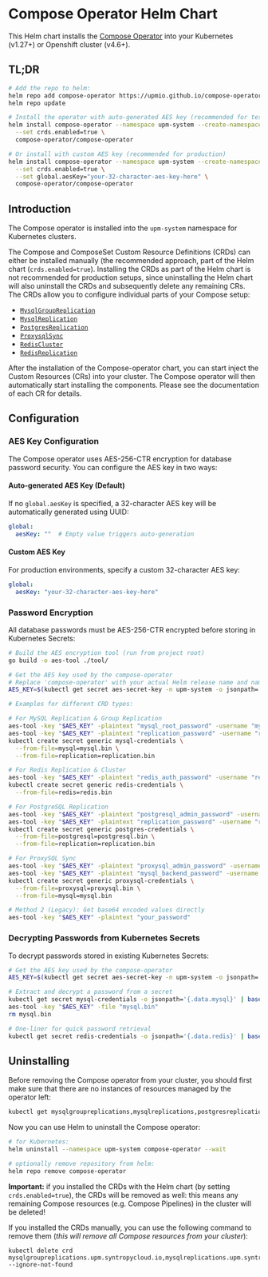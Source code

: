 # Compose Operator Helm Chart

This Helm chart installs the [Compose Operator](https://github.com/upmio/compose-operator) into your Kubernetes (v1.27+) or Openshift cluster (v4.6+).

## TL;DR


```sh
# Add the repo to helm:
helm repo add compose-operator https://upmio.github.io/compose-operator
helm repo update

# Install the operator with auto-generated AES key (recommended for testing)
helm install compose-operator --namespace upm-system --create-namespace \
  --set crds.enabled=true \
  compose-operator/compose-operator

# Or install with custom AES key (recommended for production)
helm install compose-operator --namespace upm-system --create-namespace \
  --set crds.enabled=true \
  --set global.aesKey="your-32-character-aes-key-here" \
  compose-operator/compose-operator
```

## Introduction

The Compose operator is installed into the `upm-system` namespace for Kubernetes clusters.

The Compose and ComposeSet Custom Resource Definitions (CRDs) can either be installed manually (the recommended approach, part of the Helm chart (`crds.enabled=true`).
Installing the CRDs as part of the Helm chart is not recommended for production setups, since uninstalling the Helm chart will also uninstall the CRDs and subsequently delete any remaining CRs.
The CRDs allow you to configure individual parts of your Compose setup:

* [`MysqlGroupReplication`](https://github.com/upmio/compose-operator/blob/main/docs/compose-operator-api.md#mysqlgroupreplication)
* [`MysqlReplication`](https://github.com/upmio/compose-operator/blob/main/docs/compose-operator-api.md#mysqlreplication)
* [`PostgresReplication`](https://github.com/upmio/compose-operator/blob/main/docs/compose-operator-api.md#postgresreplication)
* [`ProxysqlSync`](https://github.com/upmio/compose-operator/blob/main/docs/compose-operator-api.md#proxysqlsync)
* [`RedisCluster`](https://github.com/upmio/compose-operator/blob/main/docs/compose-operator-api.md#rediscluster)
* [`RedisReplication`](https://github.com/upmio/compose-operator/blob/main/docs/compose-operator-api.md#redisreplication)

After the installation of the Compose-operator chart, you can start inject the Custom Resources (CRs) into your cluster.
The Compose operator will then automatically start installing the components.
Please see the documentation of each CR for details.

## Configuration

### AES Key Configuration

The Compose operator uses AES-256-CTR encryption for database password security. You can configure the AES key in two ways:

#### Auto-generated AES Key (Default)
If no `global.aesKey` is specified, a 32-character AES key will be automatically generated using UUID:

```yaml
global:
  aesKey: ""  # Empty value triggers auto-generation
```

#### Custom AES Key
For production environments, specify a custom 32-character AES key:

```yaml
global:
  aesKey: "your-32-character-aes-key-here"
```

### Password Encryption

All database passwords must be AES-256-CTR encrypted before storing in Kubernetes Secrets:

```bash
# Build the AES encryption tool (run from project root)
go build -o aes-tool ./tool/

# Get the AES key used by the compose-operator
# Replace 'compose-operator' with your actual Helm release name and namespace
AES_KEY=$(kubectl get secret aes-secret-key -n upm-system -o jsonpath='{.data.AES_SECRET_KEY}' | base64 -d)

# Examples for different CRD types:

# For MySQL Replication & Group Replication
aes-tool -key "$AES_KEY" -plaintext "mysql_root_password" -username "mysql"
aes-tool -key "$AES_KEY" -plaintext "replication_password" -username "replication"
kubectl create secret generic mysql-credentials \
  --from-file=mysql=mysql.bin \
  --from-file=replication=replication.bin

# For Redis Replication & Cluster  
aes-tool -key "$AES_KEY" -plaintext "redis_auth_password" -username "redis"
kubectl create secret generic redis-credentials \
  --from-file=redis=redis.bin

# For PostgreSQL Replication
aes-tool -key "$AES_KEY" -plaintext "postgresql_admin_password" -username "postgresql"
aes-tool -key "$AES_KEY" -plaintext "replication_password" -username "replication"
kubectl create secret generic postgres-credentials \
  --from-file=postgresql=postgresql.bin \
  --from-file=replication=replication.bin

# For ProxySQL Sync
aes-tool -key "$AES_KEY" -plaintext "proxysql_admin_password" -username "proxysql"
aes-tool -key "$AES_KEY" -plaintext "mysql_backend_password" -username "mysql"
kubectl create secret generic proxysql-credentials \
  --from-file=proxysql=proxysql.bin \
  --from-file=mysql=mysql.bin

# Method 2 (Legacy): Get base64 encoded values directly
aes-tool -key "$AES_KEY" -plaintext "your_password"
```

### Decrypting Passwords from Kubernetes Secrets

To decrypt passwords stored in existing Kubernetes Secrets:

```bash
# Get the AES key used by the compose-operator
AES_KEY=$(kubectl get secret aes-secret-key -n upm-system -o jsonpath='{.data.AES_SECRET_KEY}' | base64 -d)

# Extract and decrypt a password from a secret
kubectl get secret mysql-credentials -o jsonpath='{.data.mysql}' | base64 -d > mysql.bin
aes-tool -key "$AES_KEY" -file "mysql.bin"
rm mysql.bin

# One-liner for quick password retrieval
kubectl get secret redis-credentials -o jsonpath='{.data.redis}' | base64 -d > temp.bin && aes-tool -key "$AES_KEY" -file "temp.bin" && rm temp.bin
```

## Uninstalling

Before removing the Compose operator from your cluster, you should first make sure that there are no instances of resources managed by the operator left:

```sh
kubectl get mysqlgroupreplications,mysqlreplications,postgresreplications,proxysqlsyncs,redisreplications,redisclusters --all-namespaces
```

Now you can use Helm to uninstall the Compose operator:

```sh
# for Kubernetes:
helm uninstall --namespace upm-system compose-operator --wait

# optionally remove repository from helm:
helm repo remove compose-operator
```

**Important:** if you installed the CRDs with the Helm chart (by setting `crds.enabled=true`), the CRDs will be removed as well: this means any remaining Compose resources (e.g. Compose Pipelines) in the cluster will be deleted!

If you installed the CRDs manually, you can use the following command to remove them (*this will remove all Compose resources from your cluster*):
```
kubectl delete crd mysqlgroupreplications.upm.syntropycloud.io,mysqlreplications.upm.syntropycloud.io,postgresreplications.upm.syntropycloud.io,proxysqlsyncs.upm.syntropycloud.io,redisreplications.upm.syntropycloud.io,redisclusters.upm.syntropycloud.io --ignore-not-found
```
